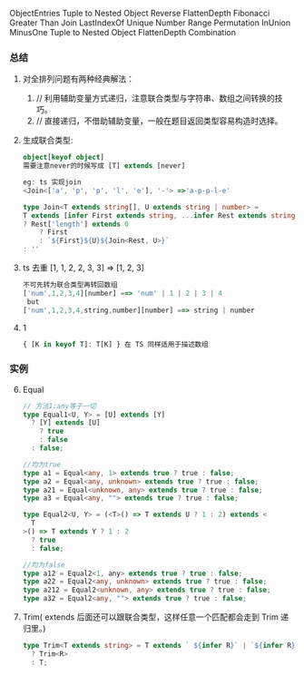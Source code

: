 ObjectEntries
Tuple to Nested Object
Reverse
FlattenDepth
Fibonacci
Greater Than
Join
LastIndexOf
Unique
Number Range
Permutation
InUnion
MinusOne
Tuple to Nested Object
FlattenDepth
Combination

### 总结

1. 对全排列问题有两种经典解法：

   1. // 利用辅助变量方式递归，注意联合类型与字符串、数组之间转换的技巧。
   2. // 直接递归，不借助辅助变量，一般在题目返回类型容易构造时选择。

2. 生成联合类型:

   ```ts
   object[keyof object]
   需要注意never的时候写成 [T] extends [never]
   ```

   ```ts
   eg: ts 实现join
   <Join<['a', 'p', 'p', 'l', 'e'], '-'> =>'a-p-p-l-e'

   type Join<T extends string[], U extends string | number> =
   T extends [infer First extends string, ...infer Rest extends string[]]
   ? Rest['length'] extends 0
       ? First
       : `${First}${U}${Join<Rest, U>}`
   : ''

   ```

3. ts 去重 [1, 1, 2, 2, 3, 3] => [1, 2, 3]

   ```ts
   不可先转为联合类型再转回数组
   ['num',1,2,3,4][number] ==> 'num' | 1 | 2 | 3 | 4
    but
   ['num',1,2,3,4,string,number][number] ==> string | number
   ```

4. 1
   ```ts
   { [K in keyof T]: T[K] } 在 TS 同样适用于描述数组
   ```

### 实例

6. Equal

   ```ts
   // 方法1:any等于一切
   type Equal1<U, Y> = [U] extends [Y]
     ? [Y] extends [U]
       ? true
       : false
     : false;

   //均为true
   type a1 = Equal<any, 1> extends true ? true : false;
   type a2 = Equal<any, unknown> extends true ? true : false;
   type a21 = Equal<unknown, any> extends true ? true : false;
   type a3 = Equal<any, ""> extends true ? true : false;

   type Equal2<U, Y> = (<T>() => T extends U ? 1 : 2) extends <
     T
   >() => T extends Y ? 1 : 2
     ? true
     : false;

   //均为false
   type a12 = Equal2<1, any> extends true ? true : false;
   type a22 = Equal2<any, unknown> extends true ? true : false;
   type a212 = Equal2<unknown, any> extends true ? true : false;
   type a32 = Equal2<any, ""> extends true ? true : false;
   ```

7. Trim( extends 后面还可以跟联合类型，这样任意一个匹配都会走到 Trim<R> 递归里。)

   ```ts
   type Trim<T extends string> = T extends ` ${infer R}` | `${infer R} `
     ? Trim<R>
     : T;
   ```
